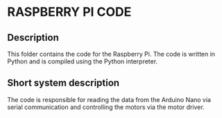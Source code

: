 # RASPBERRY PI CODE
## Description
This folder contains the code for the Raspberry Pi. The code is written in Python and is compiled using the Python interpreter.

## Short system description
The code is responsible for reading the data from the Arduino Nano via serial communication and controlling the motors via the motor driver.
